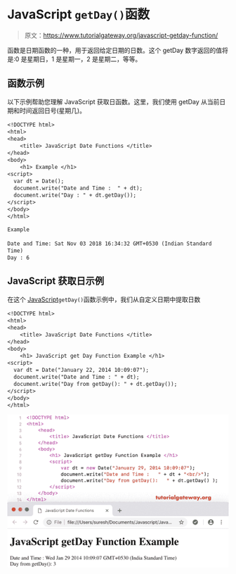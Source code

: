 # JavaScript `getDay()`函数

> 原文：<https://www.tutorialgateway.org/javascript-getday-function/>

函数是日期函数的一种，用于返回给定日期的日数。这个 getDay 数字返回的值将是:0 是星期日，1 是星期一，2 是星期二，等等。

## 函数示例

以下示例帮助您理解 JavaScript 获取日函数。这里，我们使用 getDay 从当前日期和时间返回日号(星期几)。

```
<!DOCTYPE html>
<html>
<head>
    <title> JavaScript Date Functions </title>
</head>
<body>
    <h1> Example </h1>
<script>
  var dt = Date();  
  document.write("Date and Time :  " + dt);
  document.write("Day : " + dt.getDay());
</script>
</body>
</html>
```

```
Example

Date and Time: Sat Nov 03 2018 16:34:32 GMT+0530 (Indian Standard Time)
Day : 6
```

## JavaScript 获取日示例

在这个 [JavaScript](https://www.tutorialgateway.org/javascript/)`getDay()`函数示例中，我们从自定义日期中提取日数

```
<!DOCTYPE html>
<html>
<head>
    <title> JavaScript Date Functions </title>
</head>
<body>
    <h1> JavaScript get Day Function Example </h1>
<script>
  var dt = Date("January 22, 2014 10:09:07");
  document.write("Date and Time : " + dt);
  document.write("Day from getDay(): " + dt.getDay());
</script>
</body>
</html>
```

![JavaScript getDay Function 2](img/b9946423bf28b29ed651b8ab6c8e41b1.png)